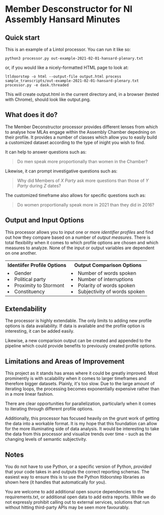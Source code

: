# Member Desconstructor for NI Assembly Hansard Minutes

## Quick start

This is an example of a Lintol processor. You can run it like so:

    python3 processor.py out-example-2021-02-01-hansard-plenary.txt

or, if you would like a nicely-formatted HTML page to look at:

    ltldoorstep -o html --output-file output.html process sample_transcripts/out-example-2021-02-01-hansard-plenary.txt processor.py -e dask.threaded

This will create output.html in the current directory and, in a browser (tested with Chrome), should look like
output.png.

## What does it do?

The Member Deconstructor processor provides different lenses from which to analyse how MLAs engage within the Assembly
Chamber depedning on their profile. It provides a number of classes which allow you to easily build a customized dataset
according to the type of inight you wish to find.

It can help to answer questions such as:
> Do men speak more proportionally than women in the Chamber?

Likewise, it can prompt investigative questions such as:
> Why did Members of *X Party* ask more questions than those of *Y Party* during *Z* dates?

The customized timeframe also allows for specific questions such as:
> Do women proportionally speak more in 2021 than they did in 2016?

## Output and Input Options

This processor allows you to input one or more *identifier profiles*
and find out how they compare based on a number of *output measures*. There is total flexibility when it comes to which
profile options are chosen and which measures to analyze. None of the input or output variables are dependent on one
another.

<table>
<tr>
<th>Identiifer Profile Options</th>
<th>Output Comparison Options</th>
</tr>
<tr>
<td>
<li>Gender</li>
<li>Political party</li>
<li>Proximity to Stormont</li>
<li>Constituency</li>
</td>
<td>
<li>Number of words spoken</li>
<li>Number of interruptions</li>
<li>Polarity of words spoken</li>
<li>Subjectivity of words spoken</li>
</td>
</tr>
</table>

## Extendability

The processor is highly extendable. The only limits to adding new profile options is data availability. If data is
available and the profile option is interesting, it can be added easily.

Likewise, a new comparison output can be created and appended to the pipeline which could provide benefits to previously
created profile options.

## Limitations and Areas of Improvement

This project as it stands has areas where it could be greatly improved. Most prominently is with scalability when it
comes to larger timeframes and therefore bigger datasets. Plainly, it's too slow. Due to the large amount of iterating
loops, the processing becomes exponentially expensive rather than in a more linear fashion.

There are clear opportunities for parallelization, particularly when it comes to iterating through different profile
options.

Additionally, this processor has focused heavily on the grunt work of getting the data into a workable format. It is my
hope that this foundation can allow for the more illuminating side of data analysis. It would be interesting to take the
data from this processor and visualize trends over time - such as the changing levels of semantic subjectivity.

## Notes

You do not have to use Python, or a specific version of Python, _provided_ that your code takes in and outputs the
correct reporting schemas. The easiest way to ensure this is to use the Python ltldoorstep libraries as shown here (it
handles that automatically for you).

You are welcome to add additional open source dependencies to the requirements.txt, or additional open data to add extra
reports. While we do not expressly prohibit calling out to external services, solutions that run without hitting
third-party APIs may be seen more favourably.
